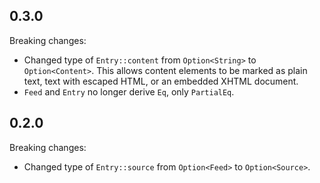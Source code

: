 ## 0.3.0

Breaking changes:

 - Changed type of `Entry::content` from `Option<String>` to `Option<Content>`.
   This allows content elements to be marked as plain text, text with escaped
   HTML, or an embedded XHTML document.
 - `Feed` and `Entry` no longer derive `Eq`, only `PartialEq`.

## 0.2.0

Breaking changes:

 - Changed type of `Entry::source` from `Option<Feed>` to `Option<Source>`.

